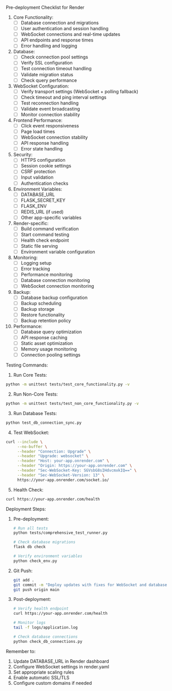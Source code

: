 Pre-deployment Checklist for Render

1. Core Functionality:
   - [ ] Database connection and migrations
   - [ ] User authentication and session handling
   - [ ] WebSocket connections and real-time updates
   - [ ] API endpoints and response times
   - [ ] Error handling and logging

2. Database:
   - [ ] Check connection pool settings
   - [ ] Verify SSL configuration
   - [ ] Test connection timeout handling
   - [ ] Validate migration status
   - [ ] Check query performance

3. WebSocket Configuration:
   - [ ] Verify transport settings (WebSocket + polling fallback)
   - [ ] Check timeout and ping interval settings
   - [ ] Test reconnection handling
   - [ ] Validate event broadcasting
   - [ ] Monitor connection stability

4. Frontend Performance:
   - [ ] Click event responsiveness
   - [ ] Page load times
   - [ ] WebSocket connection stability
   - [ ] API response handling
   - [ ] Error state handling

5. Security:
   - [ ] HTTPS configuration
   - [ ] Session cookie settings
   - [ ] CSRF protection
   - [ ] Input validation
   - [ ] Authentication checks

6. Environment Variables:
   - [ ] DATABASE_URL
   - [ ] FLASK_SECRET_KEY
   - [ ] FLASK_ENV
   - [ ] REDIS_URL (if used)
   - [ ] Other app-specific variables

7. Render-specific:
   - [ ] Build command verification
   - [ ] Start command testing
   - [ ] Health check endpoint
   - [ ] Static file serving
   - [ ] Environment variable configuration

8. Monitoring:
   - [ ] Logging setup
   - [ ] Error tracking
   - [ ] Performance monitoring
   - [ ] Database connection monitoring
   - [ ] WebSocket connection monitoring

9. Backup:
   - [ ] Database backup configuration
   - [ ] Backup scheduling
   - [ ] Backup storage
   - [ ] Restore functionality
   - [ ] Backup retention policy

10. Performance:
    - [ ] Database query optimization
    - [ ] API response caching
    - [ ] Static asset optimization
    - [ ] Memory usage monitoring
    - [ ] Connection pooling settings

Testing Commands:

1. Run Core Tests:
```bash
python -m unittest tests/test_core_functionality.py -v
```

2. Run Non-Core Tests:
```bash
python -m unittest tests/test_non_core_functionality.py -v
```

3. Run Database Tests:
```bash
python test_db_connection_sync.py
```

4. Test WebSocket:
```bash
curl --include \
     --no-buffer \
     --header "Connection: Upgrade" \
     --header "Upgrade: websocket" \
     --header "Host: your-app.onrender.com" \
     --header "Origin: https://your-app.onrender.com" \
     --header "Sec-WebSocket-Key: SGVsbG8sIHdvcmxkIQ==" \
     --header "Sec-WebSocket-Version: 13" \
     https://your-app.onrender.com/socket.io/
```

5. Health Check:
```bash
curl https://your-app.onrender.com/health
```

Deployment Steps:

1. Pre-deployment:
   ```bash
   # Run all tests
   python tests/comprehensive_test_runner.py
   
   # Check database migrations
   flask db check
   
   # Verify environment variables
   python check_env.py
   ```

2. Git Push:
   ```bash
   git add .
   git commit -m "Deploy updates with fixes for WebSocket and database connections"
   git push origin main
   ```

3. Post-deployment:
   ```bash
   # Verify health endpoint
   curl https://your-app.onrender.com/health
   
   # Monitor logs
   tail -f logs/application.log
   
   # Check database connections
   python check_db_connections.py
   ```

Remember to:
1. Update DATABASE_URL in Render dashboard
2. Configure WebSocket settings in render.yaml
3. Set appropriate scaling rules
4. Enable automatic SSL/TLS
5. Configure custom domains if needed
